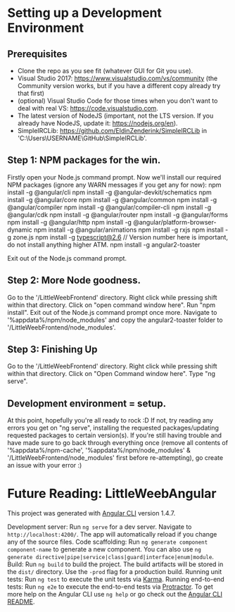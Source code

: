 # Setting up a Development Environment

## Prerequisites

- Clone the repo as you see fit (whatever GUI for Git you use).
- Visual Studio 2017: https://www.visualstudio.com/vs/community (the Community version works, but if you have a different copy already try that first)
- (optional) Visual Studio Code for those times when you don't want to deal with real VS: https://code.visualstudio.com.
- The latest version of NodeJS (important, not the LTS version. If you already have NodeJS, update it: https://nodejs.org/en).
- SimpleIRCLib: https://github.com/EldinZenderink/SimpleIRCLib in 'C:\Users\USERNAME\GitHub\SimpleIRCLib'.

## Step 1: NPM packages for the win.

Firstly open your Node.js command prompt.
Now we'll install our required NPM packages (ignore any WARN messages if you get any for now):
npm install -g @angular/cli
npm install -g @angular-devkit/schematics
npm install -g @angular/core
npm install -g @angular/common
npm install -g @angular/compiler
npm install -g @angular/compiler-cli
npm install -g @angular/cdk
npm install -g @angular/router
npm install -g @angular/forms
npm install -g @angular/http
npm install -g @angular/platform-browser-dynamic
npm install -g @angular/animations
npm install -g rxjs
npm install -g zone.js
npm install -g typescript@2.6 // Version number here is important, do not install anything higher ATM.
npm install -g angular2-toaster

Exit out of the Node.js command prompt.

## Step 2: More Node goodness.

Go to the '/LittleWeebFrontend' directory.
Right click while pressing shift within that directory.
Click on "open command window here".
Run "npm install".
Exit out of the Node.js command prompt once more.
Navigate to '%appdata%/npm/node_modules' and copy the angular2-toaster folder to '/LittleWeebFrontend/node_modules'.

## Step 3: Finishing Up
Go to the '/LittleWeebFrontend' directory.
Right click while pressing shift within that directory.
Click on "Open Command window here".
Type "ng serve".

## Development environment = setup.

At this point, hopefully you're all ready to rock :D If not, try reading any errors you get on "ng serve", installing the requested packages/updating requested packages to certain version(s).
If you're still having trouble and have made sure to go back through everything once (remove all contents of '%appdata%/npm-cache', '%appdata%/npm/node_modules' & '/LittleWeebFrontend/node_modules' first before re-attempting), go create an issue with your error :)

# Future Reading: LittleWeebAngular

This project was generated with [Angular CLI](https://github.com/angular/angular-cli) version 1.4.7.

Development server: Run `ng serve` for a dev server. Navigate to `http://localhost:4200/`. The app will automatically reload if you change any of the source files.
Code scaffolding: Run `ng generate component component-name` to generate a new component. You can also use `ng generate directive|pipe|service|class|guard|interface|enum|module`.
Build: Run `ng build` to build the project. The build artifacts will be stored in the `dist/` directory. Use the `-prod` flag for a production build.
Running unit tests: Run `ng test` to execute the unit tests via [Karma](https://karma-runner.github.io).
Running end-to-end tests: Run `ng e2e` to execute the end-to-end tests via [Protractor](http://www.protractortest.org/).
To get more help on the Angular CLI use `ng help` or go check out the [Angular CLI README](https://github.com/angular/angular-cli/blob/master/README.md).
